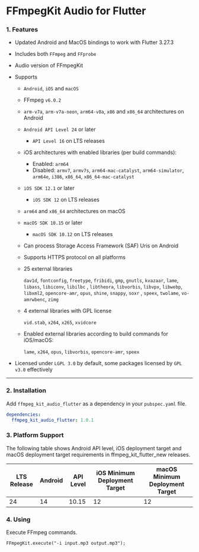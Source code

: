 # FFmpegKit Audio for Flutter

### 1. Features

- Updated Android and MacOS bindings to work with Flutter 3.27.3
- Includes both `FFmpeg` and `FFprobe`
- Audio version of FFmpegKit
- Supports
    - `Android`, `iOS` and `macOS`
    - FFmpeg `v6.0.2`
    - `arm-v7a`, `arm-v7a-neon`, `arm64-v8a`, `x86` and `x86_64` architectures on Android
    - `Android API Level 24` or later
      - `API Level 16` on LTS releases
    - iOS architectures with enabled libraries (per build commands):
      - Enabled: `arm64`
      - Disabled: `armv7`, `armv7s`, `arm64-mac-catalyst`, `arm64-simulator`, `arm64e`, `i386`, `x86_64`, `x86_64-mac-catalyst`
    - `iOS SDK 12.1` or later
      - `iOS SDK 12` on LTS releases
    - `arm64` and `x86_64` architectures on macOS
    - `macOS SDK 10.15` or later
      - `macOS SDK 10.12` on LTS releases
    - Can process Storage Access Framework (SAF) Uris on Android
    - Supports HTTPS protocol on all platforms
    - 25 external libraries

      `dav1d`, `fontconfig`, `freetype`, `fribidi`, `gmp`, `gnutls`, `kvazaar`, `lame`, `libass`, `libiconv`, `libilbc`
      , `libtheora`, `libvorbis`, `libvpx`, `libwebp`, `libxml2`, `opencore-amr`, `opus`, `shine`, `snappy`, `soxr`
      , `speex`, `twolame`, `vo-amrwbenc`, `zimg`

    - 4 external libraries with GPL license

      `vid.stab`, `x264`, `x265`, `xvidcore`

    - Enabled external libraries according to build commands for iOS/macOS:

      `lame`, `x264`, `opus`, `libvorbis`, `opencore-amr`, `speex`

- Licensed under `LGPL 3.0` by default, some packages licensed by `GPL v3.0` effectively

---

### 2. Installation

Add `ffmpeg_kit_audio_flutter` as a dependency in your `pubspec.yaml` file.

```yaml
dependencies:
  ffmpeg_kit_audio_flutter: 1.0.1
```

### 3. Platform Support
The following table shows Android API level, iOS deployment target and macOS deployment target requirements in
ffmpeg_kit_flutter_new releases.

| LTS Release | Android | API Level | iOS Minimum Deployment Target | macOS Minimum Deployment Target |
| --- | --- | --- | --- | --- |
| 24 | 14 | 10.15 | 12 | 12 |

### 4. Using
Execute FFmpeg commands.
```
FFmpegKit.execute("-i input.mp3 output.mp3");
```

